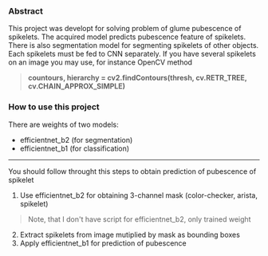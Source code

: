 ### Abstract
This project was developt for solving problem of glume pubescence of spikelets. The acquired model predicts pubescence feature of spikelets.
There is also segmentation model for segmenting spikelets of other objects. Each spikelets must be fed to CNN separately.
If you have several spikelets on an image you may use, for instance OpenCV method

> **countours, hierarchy = cv2.findContours(thresh, cv.RETR_TREE, cv.CHAIN_APPROX_SIMPLE)**

### How to use this project
There are weights of two models:
  - efficientnet_b2 (for segmentation)
  - efficientnet_b1 (for classification)

---

You should follow throught this steps to obtain prediction of pubescence of spikelet

1) Use efficientnet_b2 for obtaining 3-channel mask (color-checker, arista, spikelet)
> Note, that I don't have script for efficientnet_b2, only trained weight
2) Extract spikelets from image mutiplied by mask as bounding boxes
3) Apply efficientnet_b1 for prediction of pubescence
